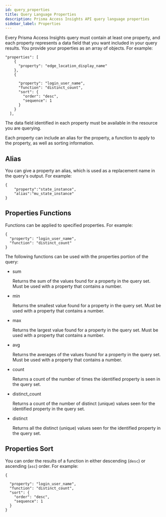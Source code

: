 ```yaml
---
id: query_properties
title: Query Language Properties
description: Prisma Access Insights API query language properties
sidebar_label: Properties
---
```


Every Prisma Access Insights query must contain at least one property, and each property
represents a data field that you want included in your query results. You provide
your properties as an array of objects. For example:

    "properties": [
        {
          "property": "edge_location_display_name"
        },
        {

          "property": "login_user_name",
          "function": "distinct_count",
          "sort": {
            "order": "desc", 
            "sequence": 1
          }
        }
      ],

The data field identified in each property must be available in the resource you are querying. 

Each property can include an alias for the property, a function to apply to the property, as well as sorting information.

## Alias

You can give a property an alias, which is used as a replacement name in the query's output. For
example:

    {
        "property":"state_instance",
        "alias":"mu_state_instance"
    }

## Properties Functions

Functions can be applied to specified properties. For example:


    {
      "property": "login_user_name",
      "function": "distinct_count"
    }

The following functions can be used with the properties portion of the query:

- sum

  Returns the sum of the values found for a property in the query set. Must
  be used with a property that contains a number.

- min

  Returns the smallest value found for a property in the query set. Must
  be used with a property that contains a number.

- max

  Returns the largest value found for a property in the query set. Must
  be used with a property that contains a number.

- avg

  Returns the averages of the values found for a property in the query set. Must
  be used with a property that contains a number.

- count

  Returns a count of the number of times the identified property is seen in the query set.

- distinct_count

  Returns a count of the number of distinct (unique) values seen for the identified property 
  in the query set.

- distinct

  Returns all the distinct (unique) values seen for the identified property in the query set.

## Properties Sort

You can order the results of a function in either descending (`desc`) or ascending (`asc`) order.
For example:

    {
       
      "property": "login_user_name",
      "function": "distinct_count",
      "sort": {
        "order": "desc",
        "sequence": 1
      }
    }
